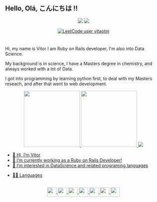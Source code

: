 ## Hello, Olá, こんにちは !! 

<div align="center">
  <a href="https://www.linkedin.com/in/vitor-grosskopf" target="_blank"><img src="https://img.shields.io/badge/-LinkedIn-%230077B5?style=for-the-badge&logo=linkedin&logoColor=white" target="_blank"></a> 
  <a href = "mailto:vitor.grosskopf@gmail.com"><img src="https://img.shields.io/badge/-Gmail-%23333?style=for-the-badge&logo=gmail&logoColor=white" target="_blank"></a>

    
  [![LeetCode user vitaotm](https://img.shields.io/badge/dynamic/json?style=for-the-badge&labelColor=black&color=%23ffa116&label=Leetcode&query=solvedOverTotal&url=https%3A%2F%2Fleetcode-badge.vercel.app%2Fapi%2Fusers%2Fvitaotm&logo=leetcode&logoColor=yellow)](https://leetcode.com/vitaotm/)
 <!-- <a href="https://instagram.com/vitaotm" target="_blank"><img src="https://img.shields.io/badge/-Instagram-%23E4405F?style=for-the-badge&logo=instagram&logoColor=white" target="_blank"></a> --≥
<!--   <a href="https://discord.gg/MCkQY5VU" target="_blank"><img src="https://img.shields.io/badge/Discord-7289DA?style=for-the-badge&logo=discord&logoColor=white" target="_blank"></a>  -->
<!--  <a href="https://open.spotify.com/playlist/3yeeofQBHvIs0UfgGFOtO8?si=4352d073b4444356" target="_blank"><img src="https://img.shields.io/badge/Spotify-1ED760?&style=for-the-badge&logo=spotify&logoColor=white"> 
</a>  -->
</div>

#

Hi, my name is Vitor I am Ruby on Rails developer, I'm also into Data Science.

My background is in science, I have a Masters degree in chemistry, and always worked with a lot of Data.

I got into programming by learning python first, to deal with my Masters reseach, and after that went to web development. 

<div align="center"> 
  <a href="https://github.com/vitaotm">
  <img height="180cm" src="https://github-readme-stats.vercel.app/api?username=vitaotm&show_icons=true&theme=merko&include_allcommits=true&counts_private=true"/>
<!--   <img src="https://github-readme-streak-stats.herokuapp.com/?user=vitaoTM&theme=merko" alt="GitHub Streak"> -->
<!--   <img height="180cm" src="https://github-readme-stats.vercel.app/api/top-langs/?username=vitaotm&wakatime?username=vitaotm"    /> -->
  <img height="180cm" src="https://github-readme-stats.vercel.app/api/top-langs/?username=vitaotm&layout=compact&langs_count=16&theme=merko&hide_progress=true"/>
  <img heigth="180cm" src="https://git-hub-streak-stats.vercel.app?user=vitaoTM&theme=merko&card_width=685" />

</div>




- 👋 Hi, I’m Vitor
- 🌱 I’m currently working as a Ruby on Rails Developer!
- 👀 I’m interested in DataScience and related programing languages 

* 👩‍💻 Languages

<div style="display: inline_block" align="center"><br>

  <img align="center" height="30" src="https://img.shields.io/badge/Ruby_on_Rails-CC0000?style=for-the-badge&logo=ruby-on-rails&logoColor=white">
  <img align="center" height="30" src="https://img.shields.io/badge/Python-FFD43B?style=for-the-badge&logo=python&logoColor=blue"/>
  <img align="center" height="30" src="https://img.shields.io/badge/Pandas-2C2D72?style=for-the-badge&logo=pandas&logoColor=white" />
  <img align="center" height="30" src="https://img.shields.io/badge/Colab-F9AB00?style=for-the-badge&logo=googlecolab&color=525252"/>
  <img align="center" height="30" src="https://img.shields.io/badge/HTML5-E34F26?style=for-the-badge&logo=html5&logoColor=white"/>
  <img align="center" height="30" src="https://img.shields.io/badge/CSS3-1572B6?style=for-the-badge&logo=css3&logoColor=white"/>
  <img align="center" height="30" src="https://img.shields.io/badge/JavaScript-323330?style=for-the-badge&logo=javascript&logoColor=F7DF1E"/>
</div>

##



